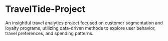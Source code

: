 # TravelTide-Project
An insightful travel analytics project focused on customer segmentation and loyalty programs, utilizing data-driven methods to explore user behavior, travel preferences, and spending patterns.
